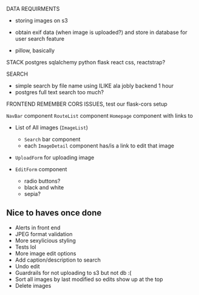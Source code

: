 

DATA REQUIRMENTS

- storing images on s3

- obtain exif data (when image is uploaded?) and store in database for user search feature

- pillow, basically


STACK
postgres
sqlalchemy
python
flask
react
css, reactstrap?


SEARCH
- simple search by file name using ILIKE ala jobly backend 1 hour
- postgres full text search too much?


FRONTEND
REMEMBER CORS ISSUES, test our flask-cors setup

`NavBar` component
`RouteList` component
`Homepage` component with links to

- List of All images (`ImageList`)
    - `Search` bar component
    - each `ImageDetail` component has/is a link to edit that image

- `UploadForm` for uploading image

- `EditForm` component
    - radio buttons?
    - black and white
    - sepia?






## Nice to haves once done
- Alerts in front end
- JPEG format validation
- More sexylicious styling
- Tests lol
- More image edit options
- Add caption/description to search
- Undo edit
- Guardrails for not uploading to s3 but not db :(
- Sort all images by last modified so edits show up at the top
- Delete images

